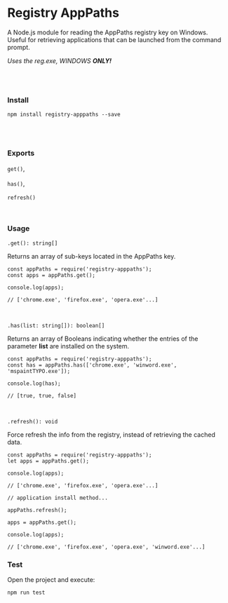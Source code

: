# Registry AppPaths

A Node.js module for reading the AppPaths registry key on Windows. Useful for retrieving applications that can be launched from the command prompt.

*Uses the reg.exe, WINDOWS __ONLY!__*

<br><br>
### Install

```
npm install registry-apppaths --save
```
<br><br>

### Exports

 ```get()```,<br><br>
 ```has()```,<br><br>
 ```refresh()```

<br>

### Usage

```.get(): string[]```

Returns an array of sub-keys located in the AppPaths key.

```
const appPaths = require('registry-apppaths');
const apps = appPaths.get();
 
console.log(apps);

// ['chrome.exe', 'firefox.exe', 'opera.exe'...]
```

<br>

```.has(list: string[]): boolean[]```

Returns an array of Booleans indicating whether the entries of the parameter **list** are installed on the system. 

```
const appPaths = require('registry-apppaths');
const has = appPaths.has(['chrome.exe', 'winword.exe', 'mspaintTYPO.exe']);
 
console.log(has);

// [true, true, false]
```
<br>

```.refresh(): void```

Force refresh the info from the registry, instead of retrieving the cached data.

```
const appPaths = require('registry-apppaths');
let apps = appPaths.get();
 
console.log(apps);

// ['chrome.exe', 'firefox.exe', 'opera.exe'...]

// application install method...

appPaths.refresh();

apps = appPaths.get();

console.log(apps);

// ['chrome.exe', 'firefox.exe', 'opera.exe', 'winword.exe'...]
```

### Test

Open the project and execute:
```
npm run test
```
